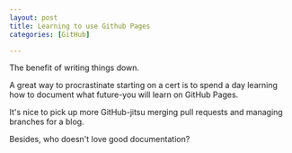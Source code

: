 ```yaml
---
layout: post
title: Learning to use Github Pages 
categories: [GitHub]

---
```


The benefit of writing things down.

A great way to procrastinate starting on a cert is to spend a day learning how to document what future-you will learn on GitHub Pages.

It's nice to pick up more GitHub-jitsu merging pull requests and managing branches for a blog.

Besides, who doesn't love good documentation? 
